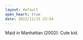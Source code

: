 ```yaml
---
layout: default
open_heart: true
date: 2022/11/15 23:54
---
```


Maid in Manhattan (2002): Cute kid.
